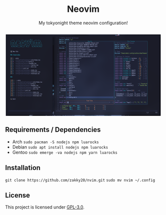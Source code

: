 <h1 align="center">Neovim</h1>
<p align="center">My tokyonight theme neovim configuration!</p>

##
<p align="center">
<img src="./preview.png" alt="Image Preview" width="500px">
</p>

## Requirements / Dependencies
* Arch
`sudo pacman -S nodejs npm luarocks`
* Debian
`sudo apt install nodejs npm luarocks`
* Gentoo
`sudo emerge -va nodejs npm yarn luarocks`

## Installation
`git clone https://github.com/zakky20/nvim.git`
`sudo mv nvim ~/.config`

## License
This project is licensed under [GPL-3.0](https://raw.githubusercontent.com/Illumina/licenses/master/gpl-3.0.txt).
